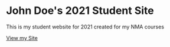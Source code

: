 # John Doe's 2021 Student Site

This is my student website for 2021 created for my NMA courses

[View my Site](https://johndoenma.github.io/studentsite-2021/)

